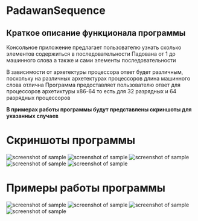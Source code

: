 # PadawanSequence

## Краткое описание функционала программы
Консольное приложение предлагает пользователю узнать сколько 
элементов содержиться в последовательности Падована от 1 до машинного слова
а также и сами элементы последовательности

В зависимости от архетектуры процессора ответ будет различным, 
поскольку на различных архетектурах процессоров длина машинного слова отлична
Программа предоставляет пользователю ответ для процессоров архетиктуры x86-64
то есть для 32 разрядных и 64 разрядных процессоров

**В примерах работы программы будут представлены скриншоты для указанных случаев**
# Скриншоты программы
![screenshot of sample](https://github.com/AlexStanchenko/WorksForABC/blob/main/AssamblerWorks/PadawanSequence/1.PNG)
![screenshot of sample](https://github.com/AlexStanchenko/WorksForABC/blob/main/AssamblerWorks/PadawanSequence/2.PNG)
![screenshot of sample](https://github.com/AlexStanchenko/WorksForABC/blob/main/AssamblerWorks/PadawanSequence/3.PNG)
![screenshot of sample](https://github.com/AlexStanchenko/WorksForABC/blob/main/AssamblerWorks/PadawanSequence/4.PNG)
![screenshot of sample](https://github.com/AlexStanchenko/WorksForABC/blob/main/AssamblerWorks/PadawanSequence/5.PNG)

# Примеры работы программы
![screenshot of sample](https://github.com/AlexStanchenko/WorksForABC/blob/main/AssamblerWorks/PadawanSequence/TestProgram_1.png)
![screenshot of sample](https://github.com/AlexStanchenko/WorksForABC/blob/main/AssamblerWorks/PadawanSequence/TestProgram_2.png)
![screenshot of sample](https://github.com/AlexStanchenko/WorksForABC/blob/main/AssamblerWorks/PadawanSequence/TestProgram_3.png)
![screenshot of sample](https://github.com/AlexStanchenko/WorksForABC/blob/main/AssamblerWorks/PadawanSequence/TestProgram_4.png)
